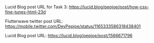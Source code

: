 Lucid Blog post URL for Task 3:
https://lucid.blog/pepjoe/post/how-css-fine-tunes-html-23d

Flutterwave twitter post URL:
https://mobile.twitter.com/DevPepjoe/status/1165333586318438401

Lucid Blog post URL:
https://lucid.blog/pepjoe/post/1566671796
